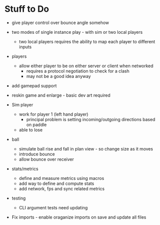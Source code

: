 # Stuff to Do

   * give player control over bounce angle somehow
   * two modes of single instance play - with sim or two local players
     * two local players requires the ability to map each player to different inputs
   * players
     * allow either player to be on either server or client when networked
       * requires a protocol negotiation to check for a clash
       * may not be a good idea anyway
   * add gamepad support
   * reskin game and enlarge - basic dev art required
   * Sim player
     * work for player 1 (left hand player)
       * principal problem is setting incoming/outgoing directions based on paddle
     * able to lose
   * ball
     * simulate ball rise and fall in plan view - so change size as it moves
     * introduce bounce
     * allow bounce over receiver

   * stats/metrics
     * define and measure metrics using macros
     * add way to define and compute stats
     * add network, fps and sync related metrics
   * testing
     * CLI argument tests need updating
   * Fix imports - enable oraganize imports on save and update all files
